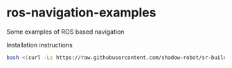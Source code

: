 # ros-navigation-examples

Some examples of ROS based navigation

Installation instructions

```bash
bash <(curl -Ls https://raw.githubusercontent.com/shadow-robot/sr-build-tools/master/ansible/deploy.sh) -o AndriyPt -r ros-navigation-examples -b kinetic-devel -v kinetic

```
